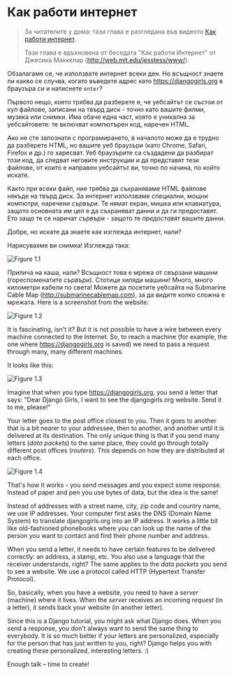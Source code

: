 # Как работи интернет

> За читателите у дома: тази глава е разгледана във видеото [Как работи интернет](https://www.youtube.com/watch?v=oM9yAA09wdc).
> 
> Тази глава е вдъхновена от беседата "Как работи Интернет" от Джесика Маккелар (http://web.mit.edu/jesstess/www/).

Обзалагаме се, че използвате интернет всеки ден. Но всъщност знаете ли какво се случва, когато въведете адрес като https://djangogirls.org в браузъра си и натиснете `enter`?

Първото нещо, което трябва да разберете е, че уебсайтът се състои от куп файлове, записани на твърд диск - точно като вашите филми, музика или снимки. Има обаче една част, която е уникална за уебсайтовете: те включват компютърен код, наречен HTML.

Ако не сте запознати с програмирането, в началото може да е трудно да разберете HTML, но вашите уеб браузъри (като Chrome, Safari, Firefox и др.) го харесват. Уеб браузърите са създадени да разбират този код, да следват неговите инструкции и да представят тези файлове, от които е направен уебсайтът ви, точно по начина, по който искате.

Както при всеки файл, ние трябва да съхраняваме HTML файлове някъде на твърд диск. За интернет използваме специални, мощни компютри, наречени *сървъри*. Те нямат екран, мишка или клавиатура, защото основната им цел е да съхраняват данни и да ги предоставят. Ето защо те се наричат *сървъри* - защото те *предоставят* вашите данни.

Добре, но искате да знаете как изглежда интернет, нали?

Нарисувахме ви снимка! Изглежда така:

![Figure 1.1](images/internet_1.png)

Прилича на каша, нали? Всъщност това е мрежа от свързани машини (гореспоменатите *сървъри*). Стотици хиляди машини! Много, много километри кабели по света! Можете да посетите уебсайта на Submarine Cable Map (http://submarinecablemap.com), за да видите колко сложна е мрежата. Here is a screenshot from the website:

![Figure 1.2](images/internet_3.png)

It is fascinating, isn't it? But it is not possible to have a wire between every machine connected to the Internet. So, to reach a machine (for example, the one where https://djangogirls.org is saved) we need to pass a request through many, many different machines.

It looks like this:

![Figure 1.3](images/internet_2.png)

Imagine that when you type https://djangogirls.org, you send a letter that says: "Dear Django Girls, I want to see the djangogirls.org website. Send it to me, please!"

Your letter goes to the post office closest to you. Then it goes to another that is a bit nearer to your addressee, then to another, and another until it is delivered at its destination. The only unique thing is that if you send many letters (*data packets*) to the same place, they could go through totally different post offices (*routers*). This depends on how they are distributed at each office.

![Figure 1.4](images/internet_4.png)

That's how it works - you send messages and you expect some response. Instead of paper and pen you use bytes of data, but the idea is the same!

Instead of addresses with a street name, city, zip code and country name, we use IP addresses. Your computer first asks the DNS (Domain Name System) to translate djangogirls.org into an IP address. It works a little bit like old-fashioned phonebooks where you can look up the name of the person you want to contact and find their phone number and address.

When you send a letter, it needs to have certain features to be delivered correctly: an address, a stamp, etc. You also use a language that the receiver understands, right? The same applies to the *data packets* you send to see a website. We use a protocol called HTTP (Hypertext Transfer Protocol).

So, basically, when you have a website, you need to have a *server* (machine) where it lives. When the *server* receives an incoming *request* (in a letter), it sends back your website (in another letter).

Since this is a Django tutorial, you might ask what Django does. When you send a response, you don't always want to send the same thing to everybody. It is so much better if your letters are personalized, especially for the person that has just written to you, right? Django helps you with creating these personalized, interesting letters. :)

Enough talk – time to create!